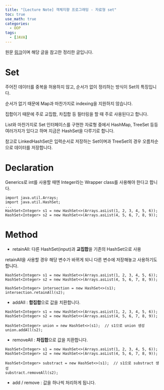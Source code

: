 ```yaml
---
title: "[Lecture Note] 객체지향 프로그래밍 - 자료형 set"
toc: true
use_math: true
categories:
  - OOP
tags:
  - [JAVA]
---
```


원문 [링크](https://wikidocs.net/157108)이며 해당 글을 참고한 정리한 글입니다.


# Set

주어진 데이터를 중복을 허용하지 않고, 순서가 없이 정리하는 방식이 Set의 특징입니다.

순서가 없기 때문에 Map과 마찬가지로 indexing을 지원하지 않습니다. 

집합이기 때문에 주로 교집합, 차집합 등 필터링을 할 때 주로 사용된다고 합니다.

List와 마찬가지로 Set 인터페이스를 구현한 자료형 중에서 HashMap, TreeSet 등등 여러가지가 있다고 하며 지금은 HashSet을 다루기로 합니다.

참고로 LinkedHashSet은 입력순서로 저장하는 Set이며과 TreeSet의 경우 오름차순으로 데이터를 저장합니다.

# Declaration

Generics로 int를 사용할 때엔 Integer라는 Wrapper class를 사용해야 한다고 합니다.

```
import java.util.Arrays;
import java.util.HashSet;
...
HashSet<Integer> s1 = new HashSet<>(Arrays.asList(1, 2, 3, 4, 5, 6));
HashSet<Integer> s2 = new HashSet<>(Arrays.asList(4, 5, 6, 7, 8, 9));
```

# Method

- retainAll: 다른 HashSet(input)과 **교집합**을 기존의 HashSet으로 사용

retainAll을 사용할 경우 해당 변수가 바뀌게 되니 다른 변수에 저장해놓고 사용하기도 합니다.

```
HashSet<Integer> s1 = new HashSet<>(Arrays.asList(1, 2, 3, 4, 5, 6));
HashSet<Integer> s2 = new HashSet<>(Arrays.asList(4, 5, 6, 7, 8, 9));

HashSet<Integer> intersection = new HashSet<>(s1); 
intersection.retainAll(s2); 
```

- addAll : **합집합**으로 값을 치환합니다.

```
HashSet<Integer> s1 = new HashSet<>(Arrays.asList(1, 2, 3, 4, 5, 6));
HashSet<Integer> s2 = new HashSet<>(Arrays.asList(4, 5, 6, 7, 8, 9));

HashSet<Integer> union = new HashSet<>(s1);  // s1으로 union 생성
union.addAll(s2); 
```

- removeAll : **차집합**으로 값을 치환합니다.

```
HashSet<Integer> s1 = new HashSet<>(Arrays.asList(1, 2, 3, 4, 5, 6));
HashSet<Integer> s2 = new HashSet<>(Arrays.asList(4, 5, 6, 7, 8, 9));

HashSet<Integer> substract = new HashSet<>(s1);  // s1으로 substract 생성
substract.removeAll(s2); 
```


- add / remove : 값을 하나씩 처리하게 됩니다.